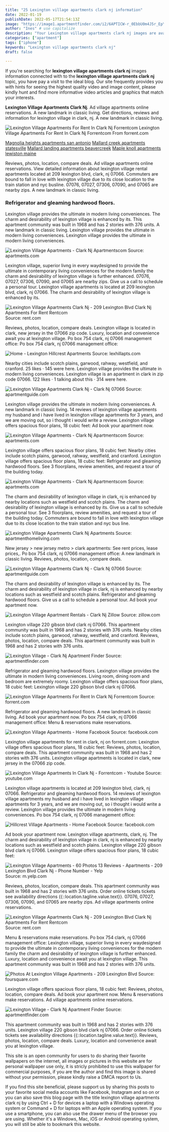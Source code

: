 ```yaml
---
title: "25 Lexington village apartments clark nj information"
date: 2022-01-19
publishDate: 2022-05-17T21:54:13Z
image: "https://image1.apartmentfinder.com/i2/6APTICW-r_0EbbU0m4J5r_EpYp1wdhungGq2PFshWmE/117/lexington-village-clark-nj-one-bedroom.jpg"
author: "Ines" # use capitalize
description: "Your Lexington village apartments clark nj images are available in this site. Lexington village apartments clark nj are a topic that is being searched for and liked by netizens now. You can Get the Lexington village apartments clark nj files here. Find and Download all royalty-free vectors."
categories: ["apartment"]
tags: ["iphone"]
keywords: "Lexington village apartments clark nj"
draft: false

---
```


If you're searching for **lexington village apartments clark nj** images information connected with to the **lexington village apartments clark nj** topic, you have pay a visit to the ideal  blog.  Our site frequently  provides you with  hints  for seeing  the highest  quality video and image  content, please kindly hunt and find more informative video articles and graphics  that match your interests.

**Lexington Village Apartments Clark Nj**. Ad village apartments online reservations. A new landmark in classic living. Get directions, reviews and information for lexington village in clark, nj. A new landmark in classic living.

![Lexington Village Apartments For Rent In Clark Nj Forrentcom](https://images1.forrent.com/i2/sblFFTyt42EM2WaAgKRrcNuSGBFGyKYIsxI8ZMeccH0/117/image.jpg "Lexington Village Apartments For Rent In Clark Nj Forrentcom")
Lexington Village Apartments For Rent In Clark Nj Forrentcom From forrent.com

[Magnolia heights apartments san antonio](/magnolia-heights-apartments-san-antonio/)
[Mallard creek apartments statesville](/mallard-creek-apartments-statesville/)
[Mallard landing apartments beavercreek](/mallard-landing-apartments-beavercreek/)
[Maple knoll apartments lewiston maine](/maple-knoll-apartments-lewiston-maine/)

Reviews, photos, location, compare deals. Ad village apartments online reservations. View detailed information about lexington village rental apartments located at 209 lexington blvd, clark, nj 07066. Commuters are bound to fall in love with lexington village due to its close location to the train station and nyc busline. 07076, 07027, 07306, 07090, and 07065 are nearby zips. A new landmark in classic living.

### Refrigerator and gleaming hardwood floors.

Lexington village provides the ultimate in modern living conveniences. The charm and desirability of lexington village is enhanced by its. This apartment community was built in 1968 and has 2 stories with 376 units. A new landmark in classic living. Lexington village provides the ultimate in modern living conveniences. Lexington village provides the ultimate in modern living conveniences.


![Lexington Village Apartments - Clark Nj Apartmentscom](https://images1.apartments.com/i2/5b2RIhmpXCpL1wBJfhhT9VaQQKKVTcNIfLjSBjJFTZo/117/lexington-village-clark-nj-building-photo.jpg?p=1 "Lexington Village Apartments - Clark Nj Apartmentscom")
Source: apartments.com

Lexington village, superior livng in every waydesigned to provide the ultimate in contemporary living conveniences for the modern family the charm and desirability of lexington village is further enhanced. 07076, 07027, 07306, 07090, and 07065 are nearby zips. Give us a call to schedule a personal tour. Lexington village apartments is located at 209 lexington blvd, clark, nj 07066. The charm and desirability of lexington village is enhanced by its.

![Lexington Village Apartments Clark Nj - 209 Lexington Blvd Clark Nj Apartments For Rent Rentcom](https://rentpath-res.cloudinary.com/$img_current/t_3x2_jpg_xl/19f7f91f8f0e2faae66ca5b1a8b2a3ed "Lexington Village Apartments Clark Nj - 209 Lexington Blvd Clark Nj Apartments For Rent Rentcom")
Source: rent.com

Reviews, photos, location, compare deals. Lexington village is located in clark, new jersey in the 07066 zip code. Luxury, location and convenience await you at lexington village. Po box 754 clark, nj 07066 management office: Po box 754 clark, nj 07066 management office:

![Home - Lexington Hillcrest Apartments](https://www.lexhillapts.com/var/m_b/b1/b12/22933/215357-Courtyard%20view.jpg "Home - Lexington Hillcrest Apartments")
Source: lexhillapts.com

Nearby cities include scotch plains, garwood, rahway, westfield, and cranford. 25 likes · 145 were here. Lexington village provides the ultimate in modern living conveniences. Lexington village is an apartment in clark in zip code 07066. 122 likes · 1 talking about this · 314 were here.

![Lexington Village Apartments Clark Nj - Clark Nj 07066](https://rentpath-res.cloudinary.com/$img_current/t_3x2_jpg_xl/280a5f20a4d183a4c962d2cae2d6c2e1 "Lexington Village Apartments Clark Nj - Clark Nj 07066")
Source: apartmentguide.com

Lexington village provides the ultimate in modern living conveniences. A new landmark in classic living. 14 reviews of lexington village apartments my husband and i have lived in lexington village apartments for 3 years, and we are moving out, so i thought i would write a review. Lexington village offers spacious floor plans, 18 cubic feet: Ad book your apartment now.

![Lexington Village Apartments - Clark Nj Apartmentscom](https://images1.apartments.com/i2/WZCXfjMUgOlgCMz4GMYaW1iQicR_pqtnuRVHx_F2VJA/117/lexington-village-clark-nj-building-photo.jpg?p=1 "Lexington Village Apartments - Clark Nj Apartmentscom")
Source: apartments.com

Lexington village offers spacious floor plans, 18 cubic feet: Nearby cities include scotch plains, garwood, rahway, westfield, and cranford. Lexington village offers spacious floor plans, 18 cubic feet: Refrigerator and gleaming hardwood floors. See 3 floorplans, review amenities, and request a tour of the building today.

![Lexington Village Apartments - Clark Nj Apartmentscom](https://images1.apartments.com/i2/jam5nZSw05RzIn34IaScNDVAErogg4xhtVdei5HkfRY/111/lexington-village-clark-nj-primary-photo.jpg "Lexington Village Apartments - Clark Nj Apartmentscom")
Source: apartments.com

The charm and desirability of lexington village in clark, nj is enhanced by nearby locations such as westfield and scotch plains. The charm and desirability of lexington village is enhanced by its. Give us a call to schedule a personal tour. See 3 floorplans, review amenities, and request a tour of the building today. Commuters are bound to fall in love with lexington village due to its close location to the train station and nyc bus line.

![Lexington Village Apartments Clark Nj Apartments](https://images1.apartmenthomeliving.com/m2/AMzzVzPzh-TSv87oze2cEEyoCieaeQGv3dDEAHq9p1Q/H270W360/map.jpg "Lexington Village Apartments Clark Nj Apartments")
Source: apartmenthomeliving.com

New jersey &gt; new jersey metro &gt; clark apartments: See rent prices, lease prices,. Po box 754 clark, nj 07066 management office: A new landmark in classic living. Reviews, photos, location, compare deals.

![Lexington Village Apartments Clark Nj - Clark Nj 07066](https://rentpath-res.cloudinary.com/$img_current/t_3x2_jpg_xl/c8e328714ac1af50fd21de7e9f9f0a08 "Lexington Village Apartments Clark Nj - Clark Nj 07066")
Source: apartmentguide.com

The charm and desirability of lexington village is enhanced by its. The charm and desirability of lexington village in clark, nj is enhanced by nearby locations such as westfield and scotch plains. Refrigerator and gleaming hardwood floors. Give us a call to schedule a personal tour. Ad book your apartment now.

![Lexington Village Apartment Rentals - Clark Nj Zillow](https://photos.zillowstatic.com/fp/5298f43945ef8349325a7634c8826085-p_d.jpg "Lexington Village Apartment Rentals - Clark Nj Zillow")
Source: zillow.com

Lexington village 220 gibson blvd clark nj 07066. This apartment community was built in 1968 and has 2 stories with 376 units. Nearby cities include scotch plains, garwood, rahway, westfield, and cranford. Reviews, photos, location, compare deals. This apartment community was built in 1968 and has 2 stories with 376 units.

![Lexington Village - Clark Nj Apartment Finder](https://image1.apartmentfinder.com/i2/U4AWsRS1kUt0-nm61deMPfTCoFfbsmfsiqK9a45Ejog/111/lexington-village-clark-nj.jpg "Lexington Village - Clark Nj Apartment Finder")
Source: apartmentfinder.com

Refrigerator and gleaming hardwood floors. Lexington village provides the ultimate in modern living conveniences. Living room, dining room and bedroom are extremely roomy. Lexington village offers spacious floor plans, 18 cubic feet: Lexington village 220 gibson blvd clark nj 07066.

![Lexington Village Apartments For Rent In Clark Nj Forrentcom](https://images1.forrent.com/i2/sblFFTyt42EM2WaAgKRrcNuSGBFGyKYIsxI8ZMeccH0/117/image.jpg "Lexington Village Apartments For Rent In Clark Nj Forrentcom")
Source: forrent.com

Refrigerator and gleaming hardwood floors. A new landmark in classic living. Ad book your apartment now. Po box 754 clark, nj 07066 management office: Menu &amp; reservations make reservations.

![Lexington Village Apartments - Home Facebook](https://lookaside.fbsbx.com/lookaside/crawler/media/?media_id=730222103716941 "Lexington Village Apartments - Home Facebook")
Source: facebook.com

Lexington village apartments for rent in clark, nj on forrent.com: Lexington village offers spacious floor plans, 18 cubic feet: Reviews, photos, location, compare deals. This apartment community was built in 1968 and has 2 stories with 376 units. Lexington village apartments is located in clark, new jersey in the 07066 zip code.

![Lexington Village Apartments In Clark Nj - Forrentcom - Youtube](https://i.ytimg.com/vi/pU3jR3xo02g/hqdefault.jpg "Lexington Village Apartments In Clark Nj - Forrentcom - Youtube")
Source: youtube.com

Lexington village apartments is located at 209 lexington blvd, clark, nj 07066. Refrigerator and gleaming hardwood floors. 14 reviews of lexington village apartments my husband and i have lived in lexington village apartments for 3 years, and we are moving out, so i thought i would write a review. Lexington village provides the ultimate in modern living conveniences. Po box 754 clark, nj 07066 management office:

![Hillcrest Village Apartments - Home Facebook](https://lookaside.fbsbx.com/lookaside/crawler/media/?media_id=136780236334614 "Hillcrest Village Apartments - Home Facebook")
Source: facebook.com

Ad book your apartment now. Lexington village apartments, clark, nj. The charm and desirability of lexington village in clark, nj is enhanced by nearby locations such as westfield and scotch plains. Lexington village 220 gibson blvd clark nj 07066. Lexington village offers spacious floor plans, 18 cubic feet:

![Lexington Village Apartments - 60 Photos 13 Reviews - Apartments - 209 Lexington Blvd Clark Nj - Phone Number - Yelp](https://s3-media0.fl.yelpcdn.com/bphoto/Fty1WcBMYH-QhhvEgwUMUg/348s.jpg "Lexington Village Apartments - 60 Photos 13 Reviews - Apartments - 209 Lexington Blvd Clark Nj - Phone Number - Yelp")
Source: m.yelp.com

Reviews, photos, location, compare deals. This apartment community was built in 1968 and has 2 stories with 376 units. Order online tickets tickets see availability directions {{::location.tagline.value.text}}. 07076, 07027, 07306, 07090, and 07065 are nearby zips. Ad village apartments online reservations.

![Lexington Village Apartments Clark Nj - 209 Lexington Blvd Clark Nj Apartments For Rent Rentcom](https://rentpath-res.cloudinary.com/$img_current/t_3x2_jpg_xl/0b4bbbd6ee75b100104c800b516fb7d2 "Lexington Village Apartments Clark Nj - 209 Lexington Blvd Clark Nj Apartments For Rent Rentcom")
Source: rent.com

Menu &amp; reservations make reservations. Po box 754 clark, nj 07066 management office: Lexington village, superior livng in every waydesigned to provide the ultimate in contemporary living conveniences for the modern family the charm and desirability of lexington village is further enhanced. Luxury, location and convenience await you at lexington village. This apartment community was built in 1968 and has 2 stories with 376 units.

![Photos At Lexington Village Apartments - 209 Lexington Blvd](https://fastly.4sqi.net/img/general/600x600/79585926_UtsWhPW5x4E4iSixT25nnbN2zQnfk9wrU81XQhet3_o.jpg "Photos At Lexington Village Apartments - 209 Lexington Blvd")
Source: foursquare.com

Lexington village offers spacious floor plans, 18 cubic feet: Reviews, photos, location, compare deals. Ad book your apartment now. Menu &amp; reservations make reservations. Ad village apartments online reservations.

![Lexington Village - Clark Nj Apartment Finder](https://image1.apartmentfinder.com/i2/6APTICW-r_0EbbU0m4J5r_EpYp1wdhungGq2PFshWmE/117/lexington-village-clark-nj-one-bedroom.jpg "Lexington Village - Clark Nj Apartment Finder")
Source: apartmentfinder.com

This apartment community was built in 1968 and has 2 stories with 376 units. Lexington village 220 gibson blvd clark nj 07066. Order online tickets tickets see availability directions {{::location.tagline.value.text}}. Reviews, photos, location, compare deals. Luxury, location and convenience await you at lexington village.

This site is an open community for users to do sharing their favorite wallpapers on the internet, all images or pictures in this website are for personal wallpaper use only, it is stricly prohibited to use this wallpaper for commercial purposes, if you are the author and find this image is shared without your permission, please kindly raise a DMCA report to Us.

If you find this site beneficial, please support us by sharing this posts to your favorite social media accounts like Facebook, Instagram and so on or you can also save this blog page with the title lexington village apartments clark nj by using Ctrl + D for devices a laptop with a Windows operating system or Command + D for laptops with an Apple operating system. If you use a smartphone, you can also use the drawer menu of the browser you are using. Whether it's a Windows, Mac, iOS or Android operating system, you will still be able to bookmark this website.
